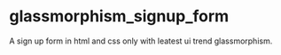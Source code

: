 # glassmorphism_signup_form
A sign up form in html and css only with leatest ui trend glassmorphism. 
